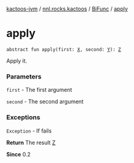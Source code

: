 [kactoos-jvm](../../index.md) / [nnl.rocks.kactoos](../index.md) / [BiFunc](index.md) / [apply](./apply.md)

# apply

`abstract fun apply(first: `[`X`](index.md#X)`, second: `[`Y`](index.md#Y)`): `[`Z`](index.md#Z)

Apply it.

### Parameters

`first` - The first argument

`second` - The second argument

### Exceptions

`Exception` - If fails

**Return**
The result [Z](index.md#Z)

**Since**
0.2

